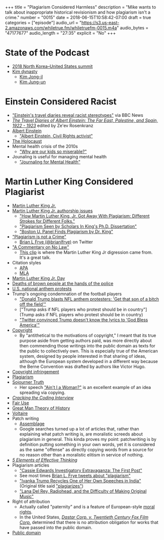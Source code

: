 +++
title = "Plagiarism Considered Harmless"
description = "Mike wants to talk about inappropriate historical revisionism and
how plagiarism isn't a crime."
number = "0015"
date = 2018-06-15T10:58:42-07:00
draft = true
categories = ["episode"]
audio_url = "https://s3.us-east-2.amazonaws.com/whiletrue.fm/whiletruefm-0015.m4a"
audio_bytes = "47177677"
audio_length = "27:35"
explicit = "No"
+++

# State of the Podcast
* [2018 North Korea–United States summit](https://en.wikipedia.org/wiki/2018_North_Korea%E2%80%93United_States_summit)
* [Kim dynasty](https://en.wikipedia.org/wiki/Kim_dynasty_(North_Korea))
  * [Kim Jong-il](https://en.wikipedia.org/wiki/Kim_Jong-il)
  * [Kim Jung-un](https://en.wikipedia.org/wiki/Kim_Jong-un)
 
# Einstein Considered Racist
* ["Einstein's travel diaries reveal racist stereotypes"](https://www.bbc.com/news/science-environment-44472277) via BBC News
* [*The Travel Diaries of Albert Einstein: The Far East, Palestine, and Spain, 1922 - 1923*](https://www.bbc.com/news/science-environment-44472277) edited by Ze'ev Rosenkranz
* [Albert Einstein](https://en.wikipedia.org/wiki/Albert_Einstein)
  * ["Albert Einstein, Civil Rights activist"](https://news.harvard.edu/gazette/story/2007/04/albert-einstein-civil-rights-activist/)
* [The Holocaust](https://en.wikipedia.org/wiki/The_Holocaust)
* Mental health crisis of the 2010s
  * ["Why are our kids so miserable?"](https://qz.com/642351/is-the-way-we-parent-causing-a-mental-health-crisis-in-our-kids/)
* Jounaling is useful for managing mental health
  * ["Journaling for Mental Health"](https://www.urmc.rochester.edu/encyclopedia/content.aspx?ContentID=4552&ContentTypeID=1)

# Martin Luther King Considered Plagiarist
* [Martin Luther King Jr.](https://en.wikipedia.org/wiki/Martin_Luther_King_Jr.)
* [Martin Luther King Jr. authorship issues](https://en.wikipedia.org/wiki/Martin_Luther_King_Jr._authorship_issues)
  * ["How Martin Luther King, Jr. Got Away With Plagiarism: Different Strokes for Different Folks."](https://www.garynorth.com/public/335.cfm)
  * ["Plagiarism Seen by Scholars In King's Ph.D. Dissertation"](https://www.nytimes.com/1991/10/11/us/boston-u-panel-finds-plagiarism-by-dr-king.html)
  * ["Boston U. Panel Finds Plagiarism by Dr. King"](https://www.nytimes.com/1991/10/11/us/boston-u-panel-finds-plagiarism-by-dr-king.html)
* ["Plagiarism is not a Crime"](https://www.youtube.com/watch?v=y44GKihesHk&t=1789s)
  * [Brian L Frye (@brianlfrye)](https://twitter.com/brianlfrye) on Twitter
* ["A Commentary on No Law"](https://www.youtube.com/watch?v=y44GKihesHk&t=1789s)
  * [This clip](https://www.youtube.com/watch?time_continue=163&v=FXvF4lWPu4Y) is where the Martin Luther King Jr digression came from. It's a great talk.
* Citation styles
  * [APA](https://owl.english.purdue.edu/owl/resource/560/1/)
  * [MLA](https://owl.english.purdue.edu/owl/resource/747/01/?_ga=2.19623804.558179429.1522454400-1709346682.1522454400)
* [Martin Luther King Jr. Day](https://en.wikipedia.org/wiki/Martin_Luther_King_Jr._Day)
* [Deaths of brown people at the hands of the police](https://en.wikipedia.org/wiki/Race_in_the_United_States_criminal_justice_system#Police_relation_to_race_and_ethnicity)
* [U.S. national anthem protests](https://en.wikipedia.org/wiki/U.S._national_anthem_protests_(2016%E2%80%93present))
* Trump's ongoing condemnation of the football players
  * ["Donald Trump blasts NFL anthem protesters: 'Get that son of a bitch off the field'"](https://www.theguardian.com/sport/2017/sep/22/donald-trump-nfl-national-anthem-protests)
  * ["Trump asks if NFL players who protest should be in country"](Trump asks if NFL players who protest should be in country)
  * ["Twitter convinced Trump doesn't know the lyrics to 'God Bless America'"](https://www.usatoday.com/story/news/politics/onpolitics/2018/06/05/god-bless-america-fail-trump-appears-not-know-lyrics/675308002/)
* [Copyright](https://en.wikipedia.org/wiki/Copyright)
  * By "antithetical to the motivations of copyright," I meant that its true
    purpose aside from getting authors paid, was more directly about then
    commending those writings into the public domain as texts for the public to
    collectively own. This is especially true of the American system, designed
    by people interested in that sharing of ideas, although the European system
    developed in a different way because the Berne Convention was drafted by
    authors like Victor Hugo.
* [Copyright infringement](https://en.wikipedia.org/wiki/Copyright_infringement)
* [Plagiarism](https://en.wikipedia.org/wiki/Plagiarism)
* [Sojourner Truth](https://en.wikipedia.org/wiki/Sojourner_Truth)
  * Her speech ["Ain't I a Woman?"](https://en.wikipedia.org/wiki/Ain%27t_I_a_Woman%3F) is an excellent example of an idea spreading via copying.
* [*Cracking the Coding Interview*](http://www.crackingthecodinginterview.com/)
* [Fair Use](https://en.wikipedia.org/wiki/Fair_use)
* [Great Man Theory of History](https://en.wikipedia.org/wiki/Great_man_theory)
* [Voltaire](https://en.wikipedia.org/wiki/Voltaire)
* Patch writing
  * [Assemblage](https://en.wikipedia.org/wiki/Assemblage_(composition))
  * Google searches turned up a lot of articles that, rather than explaining what patch writing is, are moralistic screeds about plagiarism in general. This kinda proves my point: patchwriting is by definition putting something in your own words, yet it is considered as the same "offense" as directly copying words from a source for no reason other than a moralistic elitism in service of nothing.
* [*5 Elements of Effective Thinking*](https://www.amazon.com/dp/B008JUVDUE/ref=dp-kindle-redirect?_encoding=UTF8&btkr=1)
* Plagiarism articles
  * ["Cassie Edwards Investigatory Extravaganza: The First Post"](http://smartbitchestrashybooks.com/2008/01/cassie_edwards_extravaganza/)
  * See most times [Brian L. Frye tweets about "plagiarism"](https://twitter.com/search?src=typd&q=plagiarism%20from%3Abrianlfrye)
  * ["Ivanka Trump Recycles One of Her Own Speeches in India"](http://www.newsweek.com/ivanka-trump-speech-india-plagiarized-recycled-tokyo-725805?utm_campaign=NewsweekTwitter&utm_source=Twitter&utm_medium=Social) (Original title said ["plagiarizes"](https://twitter.com/Newsweek/status/936122642817576960))
  * ["Lana Del Rey, Radiohead, and the Difficulty of Making Original Music"](https://www.newyorker.com/culture/culture-desk/lana-del-rey-radiohead-and-the-difficulty-of-making-original-music)
* Right of attribution
  * Actually called "paternity" and is a feature of European-style [moral rights](https://en.wikipedia.org/wiki/Moral_rights).
  * In the United States, [*Dastar Corp. v. Twentieth Century Fox Film Corp.*](https://en.wikipedia.org/wiki/Dastar_Corp._v._Twentieth_Century_Fox_Film_Corp.) determined that there is no attribution obligation for works that have passed into the public domain.
* [Public domain](https://en.wikipedia.org/wiki/Public_domain)
